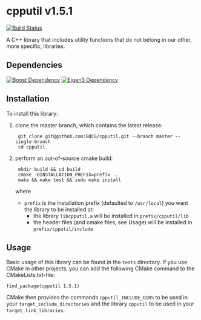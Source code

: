 # cpputil v1.5.1

[![Build Status](https://travis-ci.org/GQCG/cpputil.svg?branch=master)](https://travis-ci.org/GQCG/cpputil)

A C++ library that includes utility functions that do not belong in our other, more specific, libraries.



## Dependencies

[![Boost Dependency](https://img.shields.io/badge/Boost-1.65.1+-000000.svg)](http://www.boost.org)
[![Eigen3 Dependency](https://img.shields.io/badge/Eigen-3.3.4+-000000.svg)](http://eigen.tuxfamily.org/index.php?title=Main_Page)



## Installation

To install this library:
1. clone the master branch, which contains the latest release:

        git clone git@github.com:GQCG/cpputil.git --branch master --single-branch
        cd cpputil

2. perform an out-of-source cmake build:

        mkdir build && cd build
        cmake -DINSTALLATION_PREFIX=prefix ..
        make && make test && sudo make install

    where
    * `prefix` is the installation prefix (defaulted to `/usr/local`) you want the library to be installed at:
        * the library `libcpputil.a` will be installed in `prefix/cpputil/lib`
        * the header files (and cmake files, see Usage) will be installed in `prefix/cpputil/include`



## Usage
Basic usage of this library can be found in the `tests` directory. If you use CMake in other projects, you can add the following CMake command to the CMakeLists.txt-file:

    find_package(cpputil 1.5.1)

CMake then provides the commands `cpputil_INCLUDE_DIRS` to be used in your `target_include_directories` and the library `cpputil` to be used in your `target_link_libraries`.
